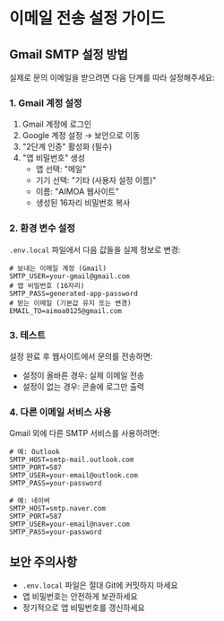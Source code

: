 # 이메일 전송 설정 가이드

## Gmail SMTP 설정 방법

실제로 문의 이메일을 받으려면 다음 단계를 따라 설정해주세요:

### 1. Gmail 계정 설정

1. Gmail 계정에 로그인
2. Google 계정 설정 → 보안으로 이동
3. "2단계 인증" 활성화 (필수)
4. "앱 비밀번호" 생성
   - 앱 선택: "메일"
   - 기기 선택: "기타 (사용자 설정 이름)"
   - 이름: "AIMOA 웹사이트"
   - 생성된 16자리 비밀번호 복사

### 2. 환경 변수 설정

`.env.local` 파일에서 다음 값들을 실제 정보로 변경:

```env
# 보내는 이메일 계정 (Gmail)
SMTP_USER=your-gmail@gmail.com
# 앱 비밀번호 (16자리)
SMTP_PASS=generated-app-password
# 받는 이메일 (기본값 유지 또는 변경)
EMAIL_TO=aimoa0125@gmail.com
```

### 3. 테스트

설정 완료 후 웹사이트에서 문의를 전송하면:
- 설정이 올바른 경우: 실제 이메일 전송
- 설정이 없는 경우: 콘솔에 로그만 출력

### 4. 다른 이메일 서비스 사용

Gmail 외에 다른 SMTP 서비스를 사용하려면:

```env
# 예: Outlook
SMTP_HOST=smtp-mail.outlook.com
SMTP_PORT=587
SMTP_USER=your-email@outlook.com
SMTP_PASS=your-password

# 예: 네이버
SMTP_HOST=smtp.naver.com
SMTP_PORT=587
SMTP_USER=your-email@naver.com
SMTP_PASS=your-password
```

## 보안 주의사항

- `.env.local` 파일은 절대 Git에 커밋하지 마세요
- 앱 비밀번호는 안전하게 보관하세요
- 정기적으로 앱 비밀번호를 갱신하세요
